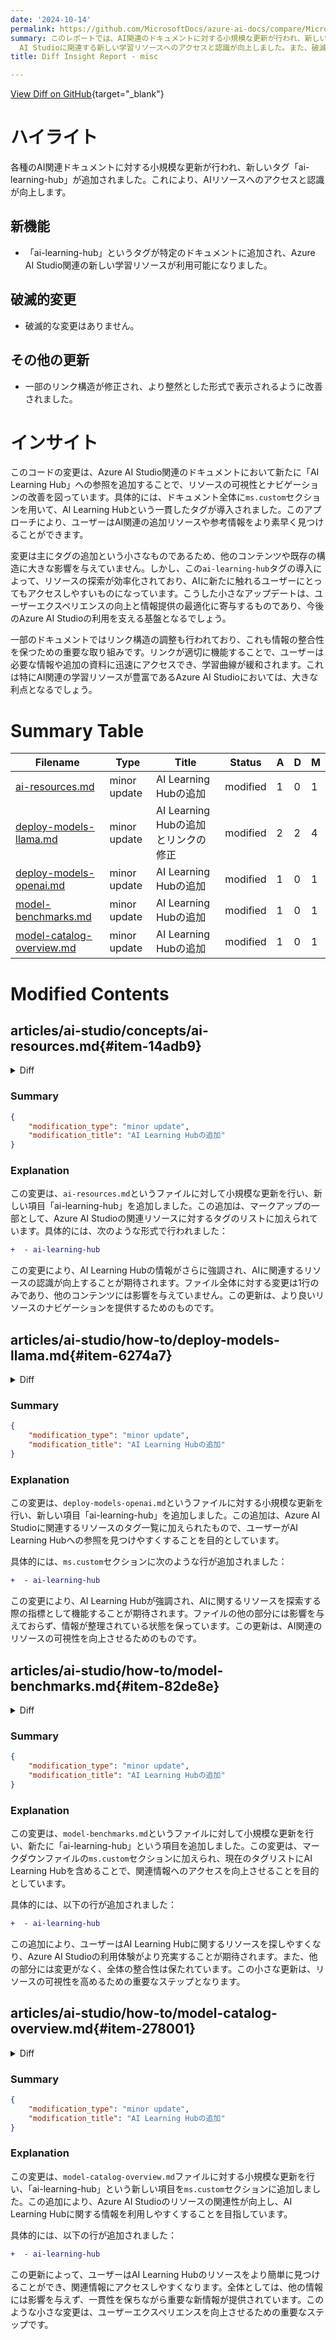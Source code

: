 ```yaml
---
date: '2024-10-14'
permalink: https://github.com/MicrosoftDocs/azure-ai-docs/compare/MicrosoftDocs:6ee615c...MicrosoftDocs:2061c5e
summary: このレポートでは、AI関連のドキュメントに対する小規模な更新が行われ、新しいタグ「ai-learning-hub」が追加されたことをまとめています。このタグの追加により、Azure
  AI Studioに関連する新しい学習リソースへのアクセスと認識が向上しました。また、破滅的な変更はなく、一部のリンク構造が改善されました。これらの変更は、ユーザーが必要な情報をより迅速に見つけられるようにするためのもので、特に新規ユーザーにとっての学習を容易にします。全体として、ユーザーエクスペリエンスの向上に寄与する重要なアップデートです。
title: Diff Insight Report - misc

---
```


[View Diff on GitHub](https://github.com/MicrosoftDocs/azure-ai-docs/compare/MicrosoftDocs:6ee615c...MicrosoftDocs:2061c5e){target="_blank"}

# ハイライト

各種のAI関連ドキュメントに対する小規模な更新が行われ、新しいタグ「ai-learning-hub」が追加されました。これにより、AIリソースへのアクセスと認識が向上します。

## 新機能
- 「ai-learning-hub」というタグが特定のドキュメントに追加され、Azure AI Studio関連の新しい学習リソースが利用可能になりました。

## 破滅的変更
- 破滅的な変更はありません。

## その他の更新
- 一部のリンク構造が修正され、より整然とした形式で表示されるように改善されました。

# インサイト

このコードの変更は、Azure AI Studio関連のドキュメントにおいて新たに「AI Learning Hub」への参照を追加することで、リソースの可視性とナビゲーションの改善を図っています。具体的には、ドキュメント全体に`ms.custom`セクションを用いて、AI Learning Hubという一貫したタグが導入されました。このアプローチにより、ユーザーはAI関連の追加リソースや参考情報をより素早く見つけることができます。

変更は主にタグの追加という小さなものであるため、他のコンテンツや既存の構造に大きな影響を与えていません。しかし、この`ai-learning-hub`タグの導入によって、リソースの探索が効率化されており、AIに新たに触れるユーザーにとってもアクセスしやすいものになっています。こうした小さなアップデートは、ユーザーエクスペリエンスの向上と情報提供の最適化に寄与するものであり、今後のAzure AI Studioの利用を支える基盤となるでしょう。

一部のドキュメントではリンク構造の調整も行われており、これも情報の整合性を保つための重要な取り組みです。リンクが適切に機能することで、ユーザーは必要な情報や追加の資料に迅速にアクセスでき、学習曲線が緩和されます。これは特にAI関連の学習リソースが豊富であるAzure AI Studioにおいては、大きな利点となるでしょう。

# Summary Table
|  Filename  | Type |    Title    | Status | A  | D  | M  |
|------------|------|-------------|--------|----|----|----|
| [ai-resources.md](#item-14adb9) | minor update | AI Learning Hubの追加 | modified | 1 | 0 | 1 | 
| [deploy-models-llama.md](#item-6274a7) | minor update | AI Learning Hubの追加とリンクの修正 | modified | 2 | 2 | 4 | 
| [deploy-models-openai.md](#item-de796b) | minor update | AI Learning Hubの追加 | modified | 1 | 0 | 1 | 
| [model-benchmarks.md](#item-82de8e) | minor update | AI Learning Hubの追加 | modified | 1 | 0 | 1 | 
| [model-catalog-overview.md](#item-278001) | minor update | AI Learning Hubの追加 | modified | 1 | 0 | 1 | 


# Modified Contents
## articles/ai-studio/concepts/ai-resources.md{#item-14adb9}

<details>
<summary>Diff</summary>
````diff
@@ -7,6 +7,7 @@ ms.service: azure-ai-studio
 ms.custom:
   - ignite-2023
   - build-2024
+  - ai-learning-hub
 ms.topic: conceptual
 ms.date: 06/24/2024
 ms.reviewer: deeikele
````
</details>

### Summary

```json
{
    "modification_type": "minor update",
    "modification_title": "AI Learning Hubの追加"
}
```

### Explanation
この変更は、`ai-resources.md`というファイルに対して小規模な更新を行い、新しい項目「ai-learning-hub」を追加しました。この追加は、マークアップの一部として、Azure AI Studioの関連リソースに対するタグのリストに加えられています。具体的には、次のような形式で行われました：

```diff
+  - ai-learning-hub
```

この変更により、AI Learning Hubの情報がさらに強調され、AIに関連するリソースの認識が向上することが期待されます。ファイル全体に対する変更は1行のみであり、他のコンテンツには影響を与えていません。この更新は、より良いリソースのナビゲーションを提供するためのものです。

## articles/ai-studio/how-to/deploy-models-llama.md{#item-6274a7}

<details>
<summary>Diff</summary>
````diff
@@ -10,7 +10,7 @@ ms.reviewer: shubhiraj
 reviewer: shubhirajMsft
 ms.author: ssalgado
 author: ssalgadodev
-ms.custom: references_regions, generated
+ms.custom: references_regions, generated, ai-learning-hub
 zone_pivot_groups: azure-ai-model-catalog-samples-chat
 ---
 
@@ -1488,4 +1488,4 @@ It is a good practice to start with a low number of instances and scale up as ne
 * [Deploy models as serverless APIs](deploy-models-serverless.md)
 * [Consume serverless API endpoints from a different Azure AI Studio project or hub](deploy-models-serverless-connect.md)
 * [Region availability for models in serverless API endpoints](deploy-models-serverless-availability.md)
-* [Plan and manage costs (marketplace)](costs-plan-manage.md#monitor-costs-for-models-offered-through-the-azure-marketplace)
\ No newline at end of file
+* [Plan and manage costs (marketplace)](costs-plan-manage.md#monitor-costs-for-models-offered-through-the-azure-marketplace)
````
</details>

### Summary

```json
{
    "modification_type": "minor update",
    "modification_title": "AI Learning Hubの追加とリンクの修正"
}
```

### Explanation
この変更は、`deploy-models-llama.md`というファイルに対する小規模な更新を行いました。具体的には、いくつかの修正が加えられています。まず、`ms.custom`の項目に「ai-learning-hub」が追加され、AI関連のリソースがさらに強調されています。これにより、AI Learning Hubへの参照が強化され、ユーザーが追加のリソースを簡単に見つけられるようになります。

また、文書の最後の方では、コスト管理に関連するリンクを修正し、新しい行が追加されています。この部分においては、リスト項目の形式が調整され、整然とした表示が維持されています。全体として、これらの変更は情報の整理とアクセシビリティの向上を目指したものです。

## articles/ai-studio/how-to/deploy-models-openai.md{#item-de796b}

<details>
<summary>Diff</summary>
````diff
@@ -7,6 +7,7 @@ ms.service: azure-ai-studio
 ms.custom:
   - ignite-2023
   - build-2024
+  - ai-learning-hub
 ms.topic: how-to
 ms.date: 5/21/2024
 ms.reviewer: fasantia
````
</details>

### Summary

```json
{
    "modification_type": "minor update",
    "modification_title": "AI Learning Hubの追加"
}
```

### Explanation
この変更は、`deploy-models-openai.md`というファイルに対する小規模な更新を行い、新しい項目「ai-learning-hub」を追加しました。この追加は、Azure AI Studioに関連するリソースのタグ一覧に加えられたもので、ユーザーがAI Learning Hubへの参照を見つけやすくすることを目的としています。

具体的には、`ms.custom`セクションに次のような行が追加されました：

```diff
+  - ai-learning-hub
```

この変更により、AI Learning Hubが強調され、AIに関するリソースを探索する際の指標として機能することが期待されます。ファイルの他の部分には影響を与えておらず、情報が整理されている状態を保っています。この更新は、AI関連のリソースの可視性を向上させるためのものです。

## articles/ai-studio/how-to/model-benchmarks.md{#item-82de8e}

<details>
<summary>Diff</summary>
````diff
@@ -6,6 +6,7 @@ manager: scottpolly
 ms.service: azure-ai-studio
 ms.custom:
   - build-2024
+  - ai-learning-hub
 ms.topic: how-to
 ms.date: 5/21/2024
 ms.reviewer: jcioffi
````
</details>

### Summary

```json
{
    "modification_type": "minor update",
    "modification_title": "AI Learning Hubの追加"
}
```

### Explanation
この変更は、`model-benchmarks.md`というファイルに対して小規模な更新を行い、新たに「ai-learning-hub」という項目を追加しました。この変更は、マークダウンファイルの`ms.custom`セクションに加えられ、現在のタグリストにAI Learning Hubを含めることで、関連情報へのアクセスを向上させることを目的としています。

具体的には、以下の行が追加されました：

```diff
+  - ai-learning-hub
```

この追加により、ユーザーはAI Learning Hubに関するリソースを探しやすくなり、Azure AI Studioの利用体験がより充実することが期待されます。また、他の部分には変更がなく、全体の整合性は保たれています。この小さな更新は、リソースの可視性を高めるための重要なステップとなります。

## articles/ai-studio/how-to/model-catalog-overview.md{#item-278001}

<details>
<summary>Diff</summary>
````diff
@@ -7,6 +7,7 @@ ms.service: azure-ai-studio
 ms.custom:
   - ignite-2023
   - build-2024
+  - ai-learning-hub
 ms.topic: how-to
 ms.date: 5/21/2024
 ms.reviewer: jcioffi
````
</details>

### Summary

```json
{
    "modification_type": "minor update",
    "modification_title": "AI Learning Hubの追加"
}
```

### Explanation
この変更は、`model-catalog-overview.md`ファイルに対する小規模な更新を行い、「ai-learning-hub」という新しい項目を`ms.custom`セクションに追加しました。この追加により、Azure AI Studioのリソースの関連性が向上し、AI Learning Hubに関する情報を利用しやすくすることを目指しています。

具体的には、以下の行が追加されました：

```diff
+  - ai-learning-hub
```

この更新によって、ユーザーはAI Learning Hubのリソースをより簡単に見つけることができ、関連情報にアクセスしやすくなります。全体としては、他の情報には影響を与えず、一貫性を保ちながら重要な新情報が提供されています。このような小さな変更は、ユーザーエクスペリエンスを向上させるための重要なステップです。


